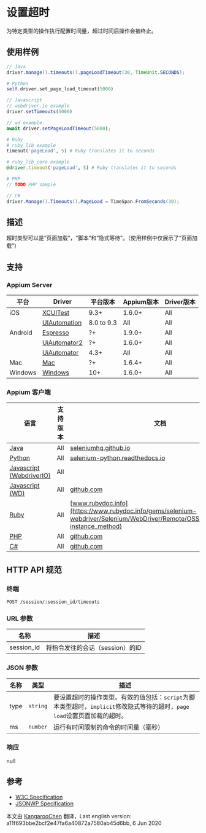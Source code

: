 # 设置超时

为特定类型的操作执行配置时间量，超过时间后操作会被终止。

## 使用样例

```java
// Java
driver.manage().timeouts().pageLoadTimeout(30, TimeUnit.SECONDS);

```

```python
# Python
self.driver.set_page_load_timeout(5000)

```

```javascript
// Javascript
// webdriver.io example
driver.setTimeouts(5000)

// wd example
await driver.setPageLoadTimeout(5000);

```

```ruby
# Ruby
# ruby_lib example
timeout('pageLoad', 5) # Ruby translates it to seconds

# ruby_lib_core example
@driver.timeout('pageLoad', 5) # Ruby translates it to seconds

```

```php
# PHP
// TODO PHP sample

```

```csharp
// C#
driver.Manage().Timeouts().PageLoad = TimeSpan.FromSeconds(30);

```


## 描述

超时类型可以是“页面加载”，“脚本”和“隐式等待”。（使用样例中仅展示了“页面加载”）

## 支持


### Appium Server

| 平台    | Driver                                                   | 平台版本   | Appium版本 | Driver版本 |
|--------|----------------|------|--------------|--------------|
| iOS | [XCUITest](/docs/en/drivers/ios-xcuitest.md) | 9.3+ | 1.6.0+ | All |
|  | [UIAutomation](/docs/en/drivers/ios-uiautomation.md) | 8.0 to 9.3 | All | All |
| Android | [Espresso](/docs/en/drivers/android-espresso.md) | ?+ | 1.9.0+ | All |
|  | [UiAutomator2](/docs/en/drivers/android-uiautomator2.md) | ?+ | 1.6.0+ | All |
|  | [UiAutomator](/docs/en/drivers/android-uiautomator.md) | 4.3+ | All | All |
| Mac | [Mac](/docs/en/drivers/mac.md) | ?+ | 1.6.4+ | All |
| Windows | [Windows](/docs/en/drivers/windows.md) | 10+ | 1.6.0+ | All |

### Appium 客户端

| 语言                                                         | 支持版本 | 文档                                                         |
|--------|-------|-------------|
|[Java](https://github.com/appium/java-client/releases/latest)| All | [seleniumhq.github.io](https://seleniumhq.github.io/selenium/docs/api/java/org/openqa/selenium/remote/RemoteWebDriver.RemoteWebDriverOptions.RemoteTimeouts.html#pageLoadTimeout-long-java.util.concurrent.TimeUnit-) |
|[Python](https://github.com/appium/python-client/releases/latest)| All | [selenium-python.readthedocs.io](http://selenium-python.readthedocs.io/api.html#selenium.webdriver.remote.webdriver.WebDriver.set_page_load_timeout) |
|[Javascript (WebdriverIO)](http://webdriver.io/index.html)| All |  |
|[Javascript (WD)](https://github.com/admc/wd/releases/latest)| All | [github.com](https://github.com/admc/wd/blob/master/lib/commands.js#L714) |
|[Ruby](https://github.com/appium/ruby_lib/releases/latest)| All | [www.rubydoc.info](https://www.rubydoc.info/gems/selenium-webdriver/Selenium/WebDriver/Remote/OSS/Bridge#timeout-instance_method) |
|[PHP](https://github.com/appium/php-client/releases/latest)| All | [github.com](https://github.com/appium/php-client/) |
|[C#](https://github.com/appium/appium-dotnet-driver/releases/latest)| All | [github.com](https://github.com/SeleniumHQ/selenium/blob/master/dotnet/src/webdriver/ITimeouts.cs) |


## HTTP API 规范


### 终端

`POST /session/:session_id/timeouts`


### URL 参数

| 名称       | 描述                            |
|----|-----------|
|session_id|将指令发往的会话（session）的ID|


### JSON 参数

| 名称 | 类型     | 描述                                                         |
|----|----|-----------|
| type | `string` | 要设置超时的操作类型。有效的值包括：`script`为脚本类型超时，`implicit`修改隐式等待的超时，`page load`设置页面加载的超时。 |
| ms | `number` | 运行有时间限制的命令的时间量（毫秒） |


### 响应

null


## 参考

* [W3C Specification](https://www.w3.org/TR/webdriver/#set-timeouts)
* [JSONWP Specification](https://github.com/SeleniumHQ/selenium/wiki/JsonWireProtocol#sessionsessionidtimeouts)



本文由 [KangarooChen](https://github.com/KangarooChen) 翻译，Last english version: a11f693bbe2bcf2e47fa6a40872a7580ab45d6bb, 6 Jun 2020